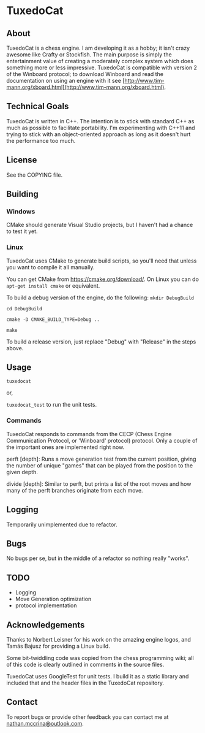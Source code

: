 # TuxedoCat

## About

TuxedoCat is a chess engine. I am developing it as a hobby; it isn't crazy
awesome like Crafty or Stockfish. The main purpose is simply the
entertainment value of creating a moderately complex system which does
something more or less impressive. TuxedoCat is compatible with version 2 of
the Winboard protocol; to download Winboard and read the documentation on
using an engine with it see
[http://www.tim-mann.org/xboard.html](http://www.tim-mann.org/xboard.html).

## Technical Goals

TuxedoCat is written in C++. The intention is to stick with standard C++ as
much as possible to facilitate portability. I'm experimenting with C++11 and
trying to stick with an object-oriented approach as long as it doesn't hurt
the performance too much.

## License

See the COPYING file.

## Building

### Windows

CMake should generate Visual Studio projects, but I haven't had a chance to
test it yet.

### Linux

TuxedoCat uses CMake to generate build scripts, so you'll need that
unless you want to compile it all manually.

You can get CMake from https://cmake.org/download/. On Linux you can do
`apt-get install cmake` or equivalent.

To build a debug version of the engine, do the following:
`mkdir DebugBuild`

`cd DebugBuild`

`cmake -D CMAKE_BUILD_TYPE=Debug ..`

`make`

To build a release version, just replace "Debug" with "Release" in the steps
above.

## Usage

`tuxedocat`

or,

`tuxedocat_test` to run the unit tests.

### Commands

TuxedoCat responds to commands from the CECP (Chess Engine Communication
Protocol, or 'Winboard' protocol) protocol. Only a couple of the important ones
are implemented right now.

perft [depth]: Runs a move generation test from the current position, giving
the number of unique "games" that can be played from the position to the given
depth.

divide [depth]: Similar to perft, but prints a list of the root moves and how
many of the perft branches originate from each move.

## Logging

Temporarily unimplemented due to refactor.

## Bugs

No bugs per se, but in the middle of a refactor so nothing really "works".

## TODO
	
* Logging
* Move Generation optimization
* protocol implementation


## Acknowledgements

Thanks to Norbert Leisner for his work on the amazing engine logos,
and Tamás Bajusz for providing a Linux build.

Some bit-twiddling code was copied from the chess programming wiki; all of
this code is clearly outlined in comments in the source files.

TuxedoCat uses GoogleTest for unit tests. I build it as a static library
and included that and the header files in the TuxedoCat repository.

## Contact

To report bugs or provide other feedback you can contact me at
nathan.mccrina@outlook.com.
